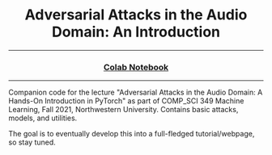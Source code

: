 <h1 align="center">Adversarial Attacks in the Audio Domain: An Introduction</h1>
<hr/>

<h3 align="center">
<a href="https://colab.research.google.com/drive/1tb7JnrJHOBP0BkOKWXzP06jYrIXVf3az?usp=sharing">Colab Notebook</a>
</h3>


---

Companion code for the lecture "Adversarial Attacks in the Audio Domain: A Hands-On Introduction in PyTorch" as part of COMP_SCI 349 Machine Learning, Fall 2021, Northwestern University. Contains basic attacks, models, and utilities.

The goal is to eventually develop this into a full-fledged tutorial/webpage, so stay tuned.



